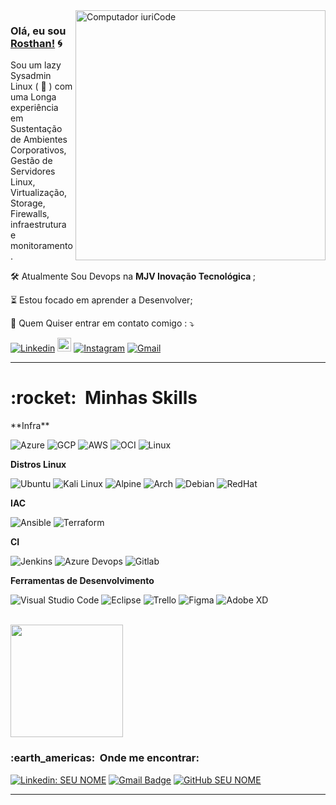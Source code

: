 <img src="https://github.com/ankitwarbhe/ankitwarbhe/blob/master/developer.gif" min-width="400px" max-width="400px" width="400px" align="right" alt="Computador iuriCode">



### Olá, eu sou [Rosthan!](https://rosthanliunux.me) 🌀 
<p align="left"> 
  Sou um lazy Sysadmin Linux ( 🐧 ) com uma Longa experiência em Sustentação de Ambientes Corporativos, Gestão de Servidores Linux, Virtualização, Storage, Firewalls, infraestrutura e monitoramento.
</p>

<p align="left">
  🛠️ Atualmente Sou Devops na <b> MJV Inovação Tecnológica </b> ;
 </p>

<p align="left">
  ⏳ Estou focado em aprender a Desenvolver;
</p>

<p align="left">
  💌 Quem Quiser entrar em contato comigo : ⤵️
</p>

[![Linkedin](https://img.shields.io/badge/-LinkedIn-blue?style=flat&logo=Linkedin&logoColor=white)](https://www.linkedin.com/in/rosthan.pereira/)
[<img src="https://img.shields.io/github/followers/LeandraOliveiraS?label=follow&style=social" height="22" title="Follow me" />](https://github.com/rosthanpereira) 
[![Instagram](https://img.shields.io/badge/-Instagram-c13584?style=flat&labelColor=c13584&logo=instagram&logoColor=white)](https://www.instagram.com/_leandra.oliveiras)
[![Gmail](https://img.shields.io/badge/-Gmail-c14438?style=flat&logo=Gmail&logoColor=white)](mailto:rosthanlinux@ccc.ufcg.edu.br)



-----
<h1> :rocket: &nbsp;Minhas Skills </h1>
**Infra**

  ![Azure](https://img.shields.io/badge/microsoft%20azure-0089D6?style=for-the-badge&logo=microsoft-azure&logoColor=white)
  ![GCP](https://img.shields.io/badge/Google_Cloud-4285F4?style=for-the-badge&logo=google-cloud&logoColor=white)
  ![AWS](https://img.shields.io/badge/Amazon_AWS-232F3E?style=for-the-badge&logo=amazon-aws&logoColor=white)
  ![OCI](https://img.shields.io/badge/Oracle-F80000?style=for-the-badge&logo=oracle&logoColor=black)
  ![Linux](https://img.shields.io/badge/Linux-FCC624?style=for-the-badge&logo=linux&logoColor=black)
 

**Distros Linux**

  ![Ubuntu](https://img.shields.io/badge/-Ubuntu-333333?style=flat&logo=Ubuntu)
  ![Kali Linux](https://img.shields.io/badge/-Kali-333333?style=flat&logo=KaliLinux)
  ![Alpine](https://img.shields.io/badge/-Alpine-333333?style=flat&logo=AlpineLinux)
  ![Arch](https://img.shields.io/badge/-Arch-333333?style=flat&logo=ArchLinux)
  ![Debian](https://img.shields.io/badge/-Debian-333333?style=flat&logo=Debian)
  ![RedHat](https://img.shields.io/badge/-RedHat-333333?style=flat&logo=RedHat)
  
**IAC**

  ![Ansible](https://img.shields.io/badge/Ansible-000000?style=for-the-badge&logo=ansible&logoColor=white)
  ![Terraform](https://img.shields.io/badge/Terraform-000000?style=for-the-badge&logo=Terraform&logoColor=white)

**CI**

  ![Jenkins](https://img.shields.io/badge/Jenkins-D24939?style=for-the-badge&logo=Jenkins&logoColor=white)
  ![Azure Devops](https://img.shields.io/badge/Azure_Devops-0089D6?style=for-the-badge&logo=AzureDevops&logoColor=white)
  ![Gitlab](https://img.shields.io/badge/GitLab_ci-330F63?style=for-the-badge&logo=gitlab&logoColor=white)
    

**Ferramentas de Desenvolvimento**

  ![Visual Studio Code](https://img.shields.io/badge/-Visual%20Studio%20Code-333333?style=flat&logo=visual-studio-code&logoColor=007ACC)
  ![Eclipse](https://img.shields.io/badge/-Eclipse-333333?style=flat&logo=eclipse-ide&logoColor=2C2255)
  ![Trello](https://img.shields.io/badge/-Trello-333333?style=flat&logo=trello&logoColor=007ACC)
  ![Figma](https://img.shields.io/badge/-Figma-333333?style=flat&logo=figma&logoColor=007ACC)
  ![Adobe XD](https://img.shields.io/badge/-Adobe%20XD-333333?style=flat&logo=adobe-xd&logoColor=007ACC)

<br/>

<a href="https://github.com/VanessaSwerts">
<img height="180em" src="https://github-readme-stats.vercel.app/api?username=rsilva-DevOps&show_icons=true&hide_border=true&&count_private=true&include_all_commits=true" />
</a>

<br/>

<h3> :earth_americas: &nbsp;Onde me encontrar: </h3> 

[![Linkedin: SEU NOME](https://img.shields.io/badge/-USERNAME-blue?style=flat-square&logo=Linkedin&logoColor=white&link=LINK-DO-SEU-LINKEDIN)](LINK-DO-SEU-LINKEDIN)
[![Gmail Badge](https://img.shields.io/badge/-seuemail@email.com-006bed?style=flat-square&logo=Gmail&logoColor=white&link=mailto:SEU-EMAIL)](mailto:SEU-EMAIL)
[![GitHub SEU NOME]( https://img.shields.io/github/followers/VanessaSwerts?label=follow&style=social)](LINK-DO-SEU-GITHUB)




-----




